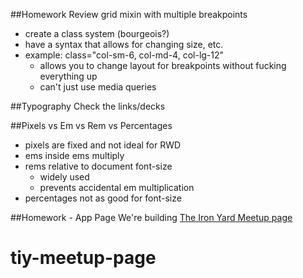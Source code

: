 ##Homework Review
grid mixin with multiple breakpoints
- create a class system (bourgeois?)
- have a syntax that allows for changing size, etc.
- example: class="col-sm-6, col-md-4, col-lg-12"
    + allows you to change layout for breakpoints without fucking everything up
    + can't just use media queries

##Typography
Check the links/decks

##Pixels vs Em vs Rem vs Percentages
- pixels are fixed and not ideal for RWD
- ems inside ems multiply
- rems relative to document font-size
    + widely used
    + prevents accidental em multiplication
- percentages not as good for font-size

##Homework - App Page
We're building [The Iron Yard Meetup page](http://meetup.com/the-iron-yard-austin)
# tiy-meetup-page
